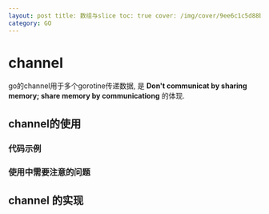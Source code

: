 ```yaml
---
layout: post title: 数组与slice toc: true cover: /img/cover/9ee6c1c5d88b0468af1a3280865a6b7a.png tags: ['GO']
category: GO
---
```


# channel

go的channel用于多个gorotine传递数据, 是 **Don't communicat by sharing memory; share memory by communicationg**  的体现.

## channel的使用

### 代码示例

### 使用中需要注意的问题

## channel 的实现









